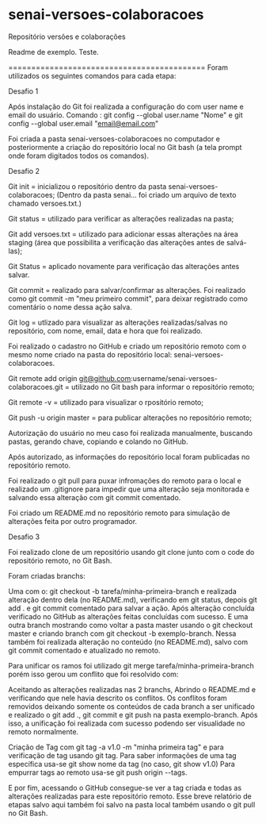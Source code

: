 # senai-versoes-colaboracoes
Repositório versões e colaborações

Readme de exemplo. Teste.

===========================================
Foram utilizados os seguintes comandos para cada etapa:

Desafio 1

Após instalação do Git foi realizada a configuração do com user name e email do usuário. 
Comando : git config --global user.name "Nome" e git config --global user.email "email@email.com"

Foi criada a pasta senai-versoes-colaboracoes no computador e posteriormente a criação do repositório local no Git bash (a tela prompt onde foram digitados todos os comandos).

Desafio 2

Git init = inicializou o repositório dentro da pasta senai-versoes-colaboracoes;
(Dentro da pasta senai... foi criado um arquivo de texto chamado versoes.txt.)

Git status = utilizado para verificar as alterações realizadas na pasta;

Git add versoes.txt = utilizado para adicionar essas alterações na área staging (área que possibilita a verificação das alterações antes de salvá-las);

Git Status = aplicado novamente para verificação das alterações antes salvar.

Git commit = realizado para salvar/confirmar as alterações. Foi realizado como git commit -m "meu primeiro commit", para deixar registrado como comentário o nome dessa ação salva.

Git log = utlizado para visualizar as alterações realizadas/salvas no repositório, com nome, email, data e hora que foi realizado.

Foi realizado o cadastro no GitHub e criado um repositório remoto com o mesmo nome criado na pasta do repositório local: senai-versoes-colaboracoes.

Git remote add origin git@github.com:username/senai-versoes-colaboracoes.git = utilizado no Git bash para informar o repositório remoto;

Git remote -v = utilizado para visualizar o rpositório remoto;

Git push -u origin master = para publicar alterações no repositório remoto;

Autorização do usuário no meu caso foi realizada manualmente, buscando pastas, gerando chave, copiando e colando no GitHub.

Após autorizado, as informações do repositório local foram publicadas no repositório remoto.

Foi realizado o git pull para puxar infromações do remoto para o local e realizado um .gitignore para impedir que uma alteração seja monitorada e salvando essa alteração com git commit comentado.

Foi criado um README.md no repositório remoto para simulação de alterações feita por outro programador.

Desafio 3

Foi realizado clone de um repositório usando git clone junto com o code do repositório remoto, no Git Bash.

Foram criadas branchs: 

Uma com o: git checkout -b tarefa/minha-primeira-branch e realizada alteração dentro dela (no README.md), verificando em git status, depois git add . e git commit comentado para salvar a ação. Após alteração concluída verificado no GitHub as alterações feitas concluídas com sucesso.
E uma outra branch mostrando como voltar a pasta master usando o git checkout master e criando branch com git checkout -b exemplo-branch. Nessa também foi realizada alteração no conteúdo (no README.md), salvo com git commit comentado e atualizado no remoto.

Para unificar os ramos foi utilizado git merge tarefa/minha-primeira-branch porém isso gerou um conflito que foi resolvido com:

Aceitando as alterações realizadas nas 2 branchs, Abrindo o README.md e verificando que nele havia descrito os conflitos. Os conflitos foram removidos deixando somente os conteúdos de cada branch a ser unificado e realizado o git add ., git commit e git push na pasta exemplo-branch. Após isso, a unificação foi realizada com sucesso podendo ser visualidade no remoto normalmente.

Criação de Tag com git tag -a v1.0 -m "minha primeira tag" e para verificação de tag usando git tag. Para saber informações de uma tag específica usa-se git show nome da tag (no caso, git show v1.0)
Para empurrar tags ao remoto usa-se git push origin --tags.

E por fim, acessando o GitHub consegue-se ver a tag criada e todas as alterações realizadas para este repositório remoto.
Esse breve relatório de etapas salvo aqui também foi salvo na pasta local também usando o git pull no Git Bash.
